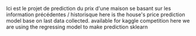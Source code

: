 Ici est le projet de prediction du prix d'une maison se basant sur les information précédentes / historisque
here is the house's price prediction model base on last data collected. available for kaggle competition here we are using the regressing model to make prediction sklearn